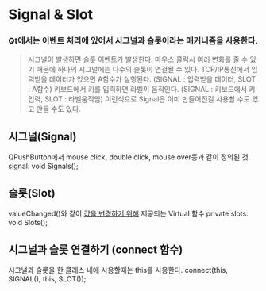 Signal & Slot
=============

### Qt에서는 이벤트 처리에 있어서 **시그널**과 **슬롯**이라는 매커니즘을 사용한다.
> 시그널이 발생하면 슬롯 이벤트가 발생한다.
> 마우스 클릭시 여러 변화를 줄 수 있기 때문에 하나의 시그널에는 다수의 슬롯이 연결될 수 있다.
> TCP/IP통신에서 입력받을 데이터가 있으면 A함수가 실행된다. (SIGNAL : 입력받을 데이터, SLOT : A함수)
> 키보드에서 키를 입력하면 라벨이 움직인다. (SIGNAL : 키보드에서 키 입력, SLOT : 라벨움직임)
> 이런식으로 Signal은 이미 만들어진걸 사용할 수도 있고 만들 수도 있다.

## 시그널(Signal)
QPushButton에서 mouse click, double click, mouse over등과 같이 정의된 것.
    signal:
    void Signals();

## 슬롯(Slot)
valueChanged()와 같이 <U>값을 변경하기 위해</U> 제공되는 Virtual 함수
    private slots:
    void Slots();

## 시그널과 슬롯 연결하기 (connect 함수)
시그널과 슬롯을 한 클래스 내에 사용할때는 this를 사용한다.
    connect(this, SIGNAL(), this, SLOT());


